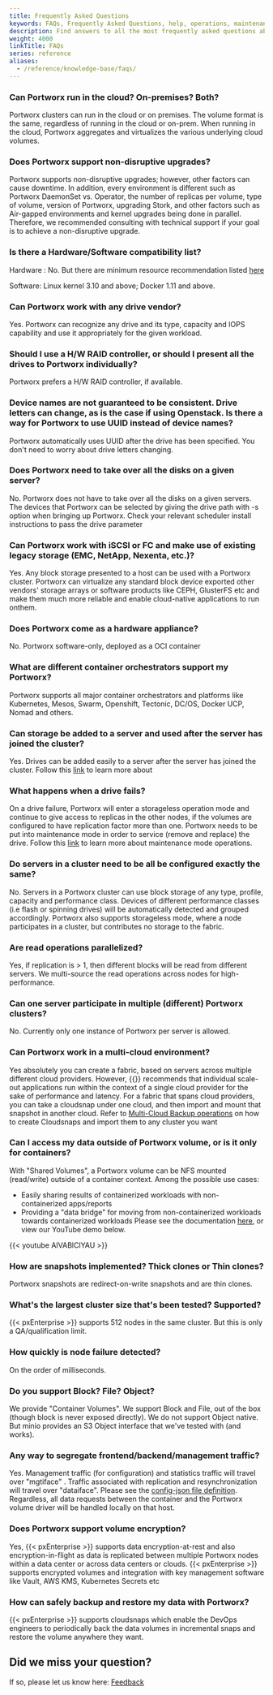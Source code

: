 ```yaml
---
title: Frequently Asked Questions
keywords: FAQs, Frequently Asked Questions, help, operations, maintenance
description: Find answers to all the most frequently asked questions about Portworx.
weight: 4000
linkTitle: FAQs
series: reference
aliases:
  - /reference/knowledge-base/faqs/
---
```


### Can Portworx run in the cloud? On-premises? Both?
Portworx clusters can run in the cloud or on premises. The volume format is the same, regardless of running in the cloud or on-prem.  When running in the cloud, Portworx aggregates and virtualizes the various underlying cloud volumes.

### Does Portworx support non-disruptive upgrades?

Portworx supports non-disruptive upgrades; however, other factors can cause downtime. In addition, every environment is different such as Portworx DaemonSet vs. Operator, the number of replicas per volume, type of volume, version of Portworx, upgrading Stork, and other factors such as Air-gapped environments and kernel upgrades being done in parallel. Therefore, we recommended consulting with technical support if your goal is to achieve a non-disruptive upgrade.

### Is there a Hardware/Software compatibility list?
Hardware : No. But there are minimum resource recommendation listed [here](/install-portworx/prerequisites/#installation-prerequisites)

Software:   Linux kernel 3.10 and above;     Docker 1.11 and above.

### Can Portworx work with any drive vendor?
Yes.  Portworx can recognize any drive and its type, capacity and IOPS capability and use it appropriately for the given workload.

### Should I use a H/W RAID controller, or should I present all the drives to Portworx individually?
Portworx prefers a H/W RAID controller, if available.

###  Device names are not guaranteed to be consistent. Drive letters can change, as is the case if using Openstack.  Is there a way for Portworx to use UUID instead of device names?

Portworx automatically uses UUID after the drive has been specified.  You don't need to worry about drive letters changing.

### Does Portworx need to take over all the disks on a given server?
No. Portworx does not have to take over all the disks on a given servers. The devices that Portworx can be selected by giving the drive path with -s option when bringing up Portworx. Check your relevant scheduler install instructions to pass the drive parameter

### Can Portworx work with iSCSI or FC and make use of existing legacy storage (EMC, NetApp, Nexenta, etc.)?
Yes. Any block storage presented to a host can be used with a Portworx cluster. Portworx can virtualize any standard block device exported other vendors' storage arrays or software products like CEPH, GlusterFS etc and make them much more reliable and enable cloud-native applications to run onthem.

### Does Portworx come as a hardware appliance?
No.  Portworx software-only, deployed as a OCI container

### What are different container orchestrators support my Portworx?

Portworx supports all major container orchestrators and platforms like Kubernetes, Mesos, Swarm, Openshift, Tectonic, DC/OS, Docker UCP, Nomad and others.

### Can storage be added to a server and used after the server has joined the cluster?
Yes.  Drives can be added easily to a server after the server has joined the cluster. Follow this [link](/operations/operate-other/scaling/scale-up) to learn more about

### What happens when a drive fails?
On a drive failure, Portworx will enter a storageless operation mode and continue to give access to replicas in the other nodes, if the volumes are configured to have replication factor more than one. Portworx needs to be put into maintenance mode in order to service (remove and replace) the drive. Follow this [link](/operations/operate-kubernetes/maintenance-mode) to learn more about maintenance mode operations.

### Do servers in a cluster need to be all be configured exactly the same?
No.  Servers in a Portworx cluster can use block storage of any type, profile, capacity and performance class.
Devices of different performance classes (i.e flash or spinning drives) will be automatically detected and grouped accordingly.
Portworx also supports storageless mode, where a node participates in a cluster, but contributes no storage to the fabric.

### Are read operations parallelized?
Yes, if replication is > 1, then different blocks will be read from different servers. We multi-source the read operations across nodes for high-performance.

### Can one server participate in multiple (different) Portworx clusters?
No.  Currently only one instance of Portworx per server is allowed.

### Can Portworx work in a multi-cloud environment?
Yes absolutely you can create a fabric, based on servers across multiple different cloud providers.
However, {{<companyName>}} recommends that individual scale-out applications run within the context of a single cloud provider for the sake of performance and latency.    For a fabric that spans cloud providers, you can take a cloudsnap under one cloud, and then import and mount that snapshot in another cloud. Refer to [Multi-Cloud Backup operations](/reference/cli/cloud-snaps) on how to create Cloudsnaps and import them to any cluster you want

### Can I access my data outside of Portworx volume, or is it only for containers?
With "Shared Volumes", a Portworx volume can be NFS mounted (read/write) outside of a container context.
Among the possible use cases:
* Easily sharing results of containerized workloads with non-containerized apps/reports
* Providing a "data bridge" for moving from non-containerized workloads towards containerized workloads
Please see the documentation [here](/concepts/shared-volumes), or view our YouTube demo below.

{{< youtube AIVABlClYAU >}}

### How are snapshots implemented?    Thick clones or Thin clones?
Portworx snapshots are redirect-on-write snapshots and are thin clones.

### What's the largest cluster size that's been tested?  Supported?
{{< pxEnterprise >}} supports 512 nodes in the same cluster.  But this is only a QA/qualification limit.

### How quickly is node failure detected?
On the order of milliseconds.

### Do you support Block?  File?  Object?
We provide "Container Volumes".   We support Block and File, out of the box (though block is never exposed directly).
We do not support Object native.   But minio provides an S3 Object interface that we've tested with (and works).

### Any way to segregate frontend/backend/management traffic?
Yes.  Management traffic (for configuration) and statistics traffic will travel over "mgtiface" .
Traffic associated with replication and resynchronization will travel over "dataiface".
Please see the [config-json file definition](/shared/install-with-other-docker-config-json).
Regardless, all data requests between the container and the Portworx volume driver will be handled locally on that host.

### Does Portworx support volume encryption?
Yes, {{< pxEnterprise >}} supports data encryption-at-rest and also encryption-in-flight as data is replicated between multiple Portworx nodes within a data center or across data centers or clouds. {{< pxEnterprise >}} supports encrypted volumes and integration with key management software like Vault, AWS KMS, Kubernetes Secrets etc

### How can safely backup and restore my data with Portworx?
{{< pxEnterprise >}} supports cloudsnaps which enable the DevOps engineers to periodically back the data volumes in incremental snaps and restore the volume anywhere they want.

## Did we miss your question?
If so, please let us know here: <a class="email" title="Submit feedback" href="mailto:support@purestorage.com?subject={{site.feedback_subject_line}} feedback&body=I have some feedback about the {{page.title}} page"><i class="fa fa-envelope-o"></i> Feedback</a>
